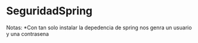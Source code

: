 # SeguridadSpring

Notas:
    *Con tan solo instalar la depedencia de spring nos genra un usuario y una contrasena
    